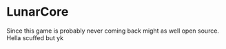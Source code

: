 # LunarCore
Since this game is probably never coming back might as well open source.
<br>
Hella scuffed but yk
